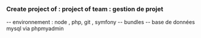 ### Create project of : project of team : gestion de projet 
-- environnement : node , php, git , symfony
-- bundles 
-- base de données mysql via phpmyadmin 

